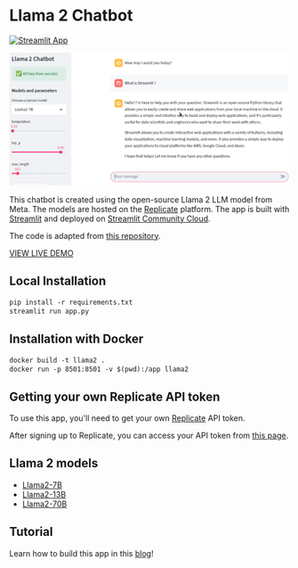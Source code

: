 # Llama 2 Chatbot

[![Streamlit App](https://static.streamlit.io/badges/streamlit_badge_black_white.svg)](https://llama2-chat-project.streamlit.app/)


![chatbot_screenshot](img/Selection_020.png)


This chatbot is created using the open-source Llama 2 LLM model from Meta. The models are hosted on the [Replicate](https://replicate.com/) platform. The app is built with [Streamlit](https://streamlit.io/) and deployed on [Streamlit Community Cloud](https://share.streamlit.io/).

The code is adapted from [this repository](https://github.com/dataprofessor/llama2).

[VIEW LIVE DEMO](https://llama2-chat-project.streamlit.app/)

## Local Installation

```
pip install -r requirements.txt
streamlit run app.py
```

## Installation with Docker

```
docker build -t llama2 .
docker run -p 8501:8501 -v $(pwd):/app llama2
```

## Getting your own Replicate API token

To use this app, you'll need to get your own [Replicate](https://replicate.com/) API token.

After signing up to Replicate, you can access your API token from [this page](https://replicate.com/account/api-tokens).

## Llama 2 models

- [Llama2-7B](https://replicate.com/a16z-infra/llama7b-v2-chat)
- [Llama2-13B](https://replicate.com/a16z-infra/llama13b-v2-chat)
- [Llama2-70B](https://replicate.com/replicate/llama70b-v2-chat)

## Tutorial

Learn how to build this app in this [blog](https://blog.streamlit.io/how-to-build-a-llama-2-chatbot/)!


